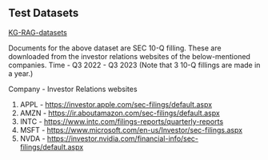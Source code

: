 ## Test Datasets

[KG-RAG-datasets](https://github.com/docugami/KG-RAG-datasets)

Documents for the above dataset are SEC 10-Q filling.
These are downloaded from the investor relations websites of the below-mentioned companies.
Time - Q3 2022 - Q3 2023 (Note that 3 10-Q fillings are made in a year.)

Company - Investor Relations websites

1. APPL - https://investor.apple.com/sec-filings/default.aspx
2. AMZN - https://ir.aboutamazon.com/sec-filings/default.aspx
3. INTC - https://www.intc.com/filings-reports/quarterly-reports
4. MSFT - https://www.microsoft.com/en-us/Investor/sec-filings.aspx
5. NVDA - https://investor.nvidia.com/financial-info/sec-filings/default.aspx
